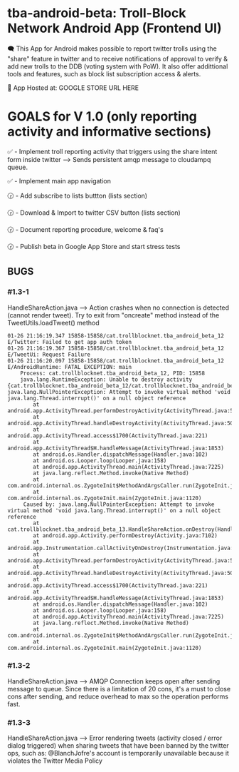 tba-android-beta: Troll-Block Network Android App (Frontend UI)
===============================================================================

🗨️ This App for Android makes possible to report twitter trolls using the "share" feature in twitter and to receive notifications of approval to verify & add new trolls to the DDB (voting system with PoW). It also offer addittional tools and features, such as block list subscription access & alerts.

📢 App Hosted at: GOOGLE STORE URL HERE


GOALS for V 1.0 (only reporting activity and informative sections)
===============================================================================

✅ - Implement troll reporting activity that triggers using the share intent form inside twitter --> Sends persistent amqp message to cloudampq queue.

✅ - Implement main app navigation

🕝 - Add subscribe to lists buttton (lists section)

🕝 - Download & Import to twitter CSV button (lists section)

🕝 - Document reporting procedure, welcome & faq's 

🕝 - Publish beta in Google App Store and start stress tests


BUGS
-----------------------------

### #1.3-1 ###

HandleShareAction.java --> Action crashes when no connection is detected (cannot render tweet). Try to exit from "oncreate" method instead of the TweetUtils.loadTweet() method 

```
01-26 21:16:19.347 15858-15858/cat.trollblocknet.tba_android_beta_12 E/Twitter: Failed to get app auth token
01-26 21:16:19.367 15858-15858/cat.trollblocknet.tba_android_beta_12 E/TweetUi: Request Failure
01-26 21:16:20.097 15858-15858/cat.trollblocknet.tba_android_beta_12 E/AndroidRuntime: FATAL EXCEPTION: main
    Process: cat.trollblocknet.tba_android_beta_12, PID: 15858
    java.lang.RuntimeException: Unable to destroy activity {cat.trollblocknet.tba_android_beta_12/cat.trollblocknet.tba_android_beta_13.HandleShareAction}: java.lang.NullPointerException: Attempt to invoke virtual method 'void java.lang.Thread.interrupt()' on a null object reference
        at android.app.ActivityThread.performDestroyActivity(ActivityThread.java:5062)
        at android.app.ActivityThread.handleDestroyActivity(ActivityThread.java:5085)
        at android.app.ActivityThread.access$1700(ActivityThread.java:221)
        at android.app.ActivityThread$H.handleMessage(ActivityThread.java:1853)
        at android.os.Handler.dispatchMessage(Handler.java:102)
        at android.os.Looper.loop(Looper.java:158)
        at android.app.ActivityThread.main(ActivityThread.java:7225)
        at java.lang.reflect.Method.invoke(Native Method)
        at com.android.internal.os.ZygoteInit$MethodAndArgsCaller.run(ZygoteInit.java:1230)
        at com.android.internal.os.ZygoteInit.main(ZygoteInit.java:1120)
     Caused by: java.lang.NullPointerException: Attempt to invoke virtual method 'void java.lang.Thread.interrupt()' on a null object reference
        at cat.trollblocknet.tba_android_beta_13.HandleShareAction.onDestroy(HandleShareAction.java:202)
        at android.app.Activity.performDestroy(Activity.java:7102)
        at android.app.Instrumentation.callActivityOnDestroy(Instrumentation.java:1170)
        at android.app.ActivityThread.performDestroyActivity(ActivityThread.java:5040)
        at android.app.ActivityThread.handleDestroyActivity(ActivityThread.java:5085) 
        at android.app.ActivityThread.access$1700(ActivityThread.java:221) 
        at android.app.ActivityThread$H.handleMessage(ActivityThread.java:1853) 
        at android.os.Handler.dispatchMessage(Handler.java:102) 
        at android.os.Looper.loop(Looper.java:158) 
        at android.app.ActivityThread.main(ActivityThread.java:7225) 
        at java.lang.reflect.Method.invoke(Native Method) 
        at com.android.internal.os.ZygoteInit$MethodAndArgsCaller.run(ZygoteInit.java:1230) 
        at com.android.internal.os.ZygoteInit.main(ZygoteInit.java:1120) 
```

### #1.3-2 ###

HandleShareAction.java --> AMQP Connection keeps open after sending message to queue. Since there is a limitation of 20 cons, it's a must to close cons after sending, and reduce overhead to max so the operation performs fast. 

### #1.3-3 ###

HandleShareAction.java --> Error rendering tweets (activity closed / error dialog triggered) when sharing tweets that have been banned by the twitter ops, such as: @BlanchJofre's account is temporarily unavailable because it violates the Twitter Media Policy

